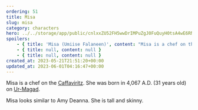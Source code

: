 ```yaml
---
ordering: 51
title: Misa
slug: misa
category: characters
hero: ../../storage/app/public/cnlxxZU52FH5wwDrIMPuZgJ0FuQuyH0tsA4wE6RN.jpg
spoilers:
    - { title: 'Misa (Umiise Falaneen)', content: "Misa is a chef on the [Caffaviritz](/category/spaceships/caffaviritz). She was born in 4,067 A.D. (31 years old) on [Ur-Magad](/category/planets-cities/ur-magad).\r\n\r\nMisa looks similar to Amy Deanna. She is tall and skinny.\r\n\r\n**Pronunciation:**\r\n- oo me’ suh\r\n- fahl’ uh neen" }
    - { title: null, content: null }
    - { title: null, content: null }
created_at: 2023-05-21T21:51:20+00:00
updated_at: 2023-06-01T04:16:47+00:00
---
```

Misa is a chef on the [Caffaviritz](/category/spaceships/caffaviritz). She was born in 4,067 A.D. (31 years old) on [Ur-Magad](/category/planets-cities/ur-magad).

Misa looks similar to Amy Deanna. She is tall and skinny.